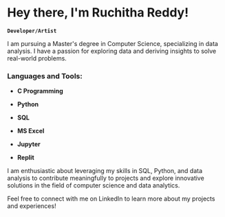 # Hey there, I'm Ruchitha Reddy!

**`Developer/Artist`**

I am pursuing a Master's degree in Computer Science, specializing in data analysis. I have a passion for exploring data and deriving insights to solve real-world problems.


### Languages and Tools:
- **C Programming**

- **Python**

- **SQL**

- **MS Excel**

- **Jupyter**

- **Replit**

I am enthusiastic about leveraging my skills in SQL, Python, and data analysis to contribute meaningfully to projects and explore innovative solutions in the field of computer science and data analytics.

Feel free to connect with me on LinkedIn to learn more about my projects and experiences!
